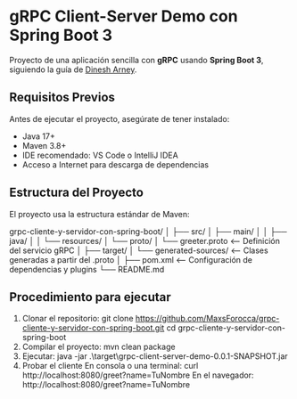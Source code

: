 # gRPC Client-Server Demo con Spring Boot 3

Proyecto de una aplicación sencilla con **gRPC** usando **Spring Boot 3**, siguiendo la guía de [Dinesh Arney](https://medium.com/@dinesharney/building-a-simple-grpc-client-and-server-with-spring-boot-3-4672c1e4fab7).

## Requisitos Previos

Antes de ejecutar el proyecto, asegúrate de tener instalado:

- Java 17+
- Maven 3.8+
- IDE recomendado: VS Code o IntelliJ IDEA
- Acceso a Internet para descarga de dependencias

## Estructura del Proyecto

El proyecto usa la estructura estándar de Maven:

grpc-cliente-y-servidor-con-spring-boot/
│
├── src/
│ ├── main/
│ │ ├── java/
│ │ └── resources/
│ └── proto/
│ └── greeter.proto <-- Definición del servicio gRPC
│
├── target/
│ └── generated-sources/ <-- Clases generadas a partir del .proto
│
├── pom.xml <-- Configuración de dependencias y plugins
└── README.md


## Procedimiento para ejecutar
1. Clonar el repositorio:
git clone https://github.com/MaxsForocca/grpc-cliente-y-servidor-con-spring-boot.git
cd grpc-cliente-y-servidor-con-spring-boot
3. Compilar el proyecto:
mvn clean package
4. Ejecutar:
java -jar .\target\grpc-client-server-demo-0.0.1-SNAPSHOT.jar
5. Probar el cliente
   En consola o una terminal:
   curl http://localhost:8080/greet?name=TuNombre
   En el navegador: 
   http://localhost:8080/greet?name=TuNombre
